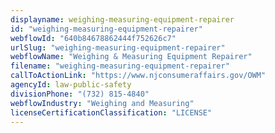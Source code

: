 ```yaml
---
displayname: weighing-measuring-equipment-repairer
id: "weighing-measuring-equipment-repairer"
webflowId: "640b84678862444f752626c7"
urlSlug: "weighing-measuring-equipment-repairer"
webflowName: "Weighing & Measuring Equipment Repairer"
filename: "weighing-measuring-equipment-repairer"
callToActionLink: "https://www.njconsumeraffairs.gov/OWM"
agencyId: law-public-safety
divisionPhone: "(732) 815-4840"
webflowIndustry: "Weighing and Measuring"
licenseCertificationClassification: "LICENSE"
---
```

